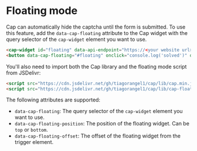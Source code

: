 # Floating mode

Cap can automatically hide the captcha until the form is submitted. To use this feature, add the `data-cap-floating` attribute to the Cap widget with the query selector of the `cap-widget` element you want to use.

```html
<cap-widget id="floating" data-api-endpoint="https://<your website url>/api/"></cap-widget>
<button data-cap-floating="#floating" onclick="console.log('solved')" data-cap-floating-position="bottom"> Trigger floating mode</button>
```

You'll also need to import both the Cap library and the floating mode script from JSDelivr:
```html
<script src="https://cdn.jsdelivr.net/gh/tiagorangel1/cap/lib/cap.min.js"></script>
<script src="https://cdn.jsdelivr.net/gh/tiagorangel1/cap/lib/cap-floating.min.js"></script>
```

The following attributes are supported:

- `data-cap-floating`: The query selector of the `cap-widget` element you want to use.
- `data-cap-floating-position`: The position of the floating widget. Can be `top` or `bottom`.
- `data-cap-floating-offset`: The offset of the floating widget from the trigger element.
